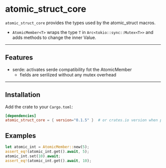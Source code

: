 # atomic_struct_core

`atomic_struct_core` provides the types used by the atomic_struct macros.

- `AtomicMember<T>` wraps the type `T` in `Arc<tokio::sync::Mutex<T>>` and adds methods to change the inner Value.

---

## Features

- serde: activates serde compatibility fot the AtomicMember
  - fields are serilized without any mutex overhead

---

## Installation

Add the crate to your `Cargo.toml`:

```toml
[dependencies]
atomic_struct_core = { version="0.1.5" }  # or crates.io version when published

```

## Examples

```rust
let atomic_int = AtomicMember::new(5);
assert_eq!(atomic_int.get().await, 5);
atomic_int.set(10).await;
assert_eq!(atomic_int.get().await, 10);
```
